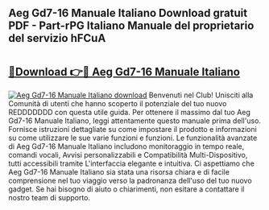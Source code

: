 ## Aeg Gd7-16 Manuale Italiano Download gratuit PDF - Part-rPG Italiano Manuale del proprietario del servizio hFCuA

# <h2><a href="http://dfcyji.blite.top/?on=Aeg+Gd7-16+Manuale+Italiano">🔗Download 👉🔴 Aeg Gd7-16 Manuale Italiano</a></h2>

[![Aeg Gd7-16 Manuale Italiano download](https://i.imgur.com/lujVjoI.png)](http://dfcyji.blite.top/?on=Aeg+Gd7-16+Manuale+Italiano)
Benvenuti nel Club! Unisciti alla Comunità di utenti che hanno scoperto il potenziale del tuo nuovo REDDDDDDD con questa utile guida. Per ottenere il massimo dal tuo Aeg Gd7-16 Manuale Italiano, leggi attentamente questo manuale prima dell'uso. Fornisce istruzioni dettagliate su come impostare il prodotto e informazioni su come utilizzare le sue varie funzioni e funzioni. Le funzionalità avanzate di Aeg Gd7-16 Manuale Italiano includono monitoraggio in tempo reale, comandi vocali, Avvisi personalizzabili e Compatibilità Multi-Dispositivo, tutti accessibili tramite L'interfaccia elegante e intuitiva. Ci aspettiamo che Aeg Gd7-16 Manuale Italiano sia stata una risorsa chiara e di facile comprensione nel tuo viaggio verso la padronanza dell'uso del tuo nuovo gadget. Se hai bisogno di aiuto o chiarimenti, non esitare a contattare il nostro team di supporto.
